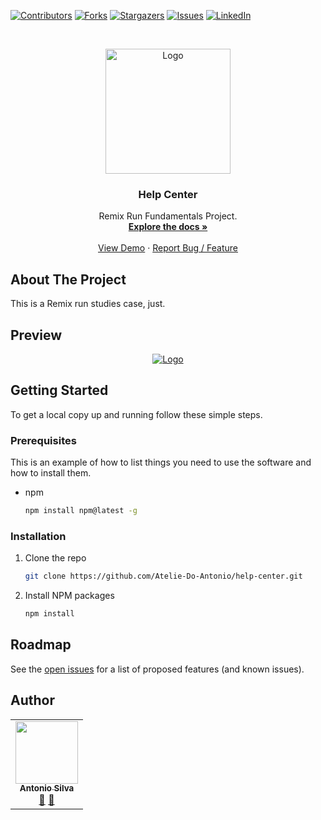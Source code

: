 
<!-- PROJECT SHIELDS -->
<!--
*** I'm using markdown "reference style" links for readability.
*** Reference links are enclosed in brackets [ ] instead of parentheses ( ).
*** See the bottom of this document for the declaration of the reference variables
*** for contributors-url, forks-url, etc. This is an optional, concise syntax you may use.
*** https://www.markdownguide.org/basic-syntax/#reference-style-links
-->
[![Contributors][contributors-shield]][contributors-url]
[![Forks][forks-shield]][forks-url]
[![Stargazers][stars-shield]][stars-url]
[![Issues][issues-shield]][issues-url]
[![LinkedIn][linkedin-shield]][linkedin-url]

<!-- PROJECT LOGO -->
<br />
<p align="center">
  <a href="https://github.com/Atelie-Do-Antonio/help-center">
    <img src="https://i.imgur.com/ayTxrFP.png" alt="Logo" width="200px">
  </a>

  <h3 align="center">Help Center</h3>

  <p align="center">
    Remix Run Fundamentals Project.
    <br />
    <a href="#"><strong>Explore the docs »</strong></a>
    <br />
    <br />
    <a href="https://help.the-coffee-class.com.br/">View Demo</a>
    ·
    <a href="https://github.com/Atelie-Do-Antonio/help-center/issues">Report Bug / Feature</a>
  </p>
</p>

<!-- ABOUT THE PROJECT -->
## About The Project

This is a Remix run studies case, just.


## Preview

<p align="center">
  <a href="https://help.the-coffee-class.com.br/">
    <img src="https://i.imgur.com/ZjTsGDX.png" alt="Logo">
  </a>
</p>


<!-- GETTING STARTED -->
## Getting Started

To get a local copy up and running follow these simple steps.

### Prerequisites

This is an example of how to list things you need to use the software and how to install them.

* npm

  ```sh
  npm install npm@latest -g
  ```

### Installation

1. Clone the repo

   ```sh
   git clone https://github.com/Atelie-Do-Antonio/help-center.git
   ```

2. Install NPM packages

   ```sh
   npm install
   ```

<!-- ROADMAP -->
## Roadmap

See the [open issues](https://github.com/Atelie-Do-Antonio/help-center/issues) for a list of proposed features (and known issues).

<!-- CONTACT -->
## Author

 <table>
  <tr>
    <td align="center"><a href="https://github.com/Tonybsilva-dev"><img src="https://avatars.githubusercontent.com/u/54373473?v=4" width="100px;" alt=""/><br /><sub><b>Antonio Silva</b></sub></a><br /><a href="https://github.com/Atelie-Do-Antonio/help-center/commits?author=Tonybsilva-dev" title="Documentation">📖</a> <a href="https://github.com/Atelie-Do-Antonio/help-center/pulls?q=is%3Apr+reviewed-by%3ATonybsilva-dev" title="Reviewed Pull Requests">👀</a></td>
 </tr>
</table>

<!-- MARKDOWN LINKS & IMAGES -->
<!-- https://www.markdownguide.org/basic-syntax/#reference-style-links -->
[contributors-shield]: https://img.shields.io/github/contributors/Atelie-Do-Antonio/help-center.svg?style=for-the-badge
[contributors-url]: https://github.com/Atelie-Do-Antonio/help-center/graphs/contributors
[forks-shield]: https://img.shields.io/github/forks/Atelie-Do-Antonio/help-center.svg?style=for-the-badge
[forks-url]: https://github.com/Atelie-Do-Antonio/help-center/network/members
[stars-shield]: https://img.shields.io/github/stars/Atelie-Do-Antonio/help-center.svg?style=for-the-badge
[stars-url]: https://github.com/Atelie-Do-Antonio/help-center/stargazers
[issues-shield]: https://img.shields.io/github/issues/Atelie-Do-Antonio/help-center.svg?style=for-the-badge
[issues-url]: https://github.com/Atelie-Do-Antonio/help-center/issues
[linkedin-shield]: https://img.shields.io/badge/-LinkedIn-black.svg?style=for-the-badge&logo=linkedin&colorB=555
[linkedin-url]: https://linkedin.com/in/tony-silva/
